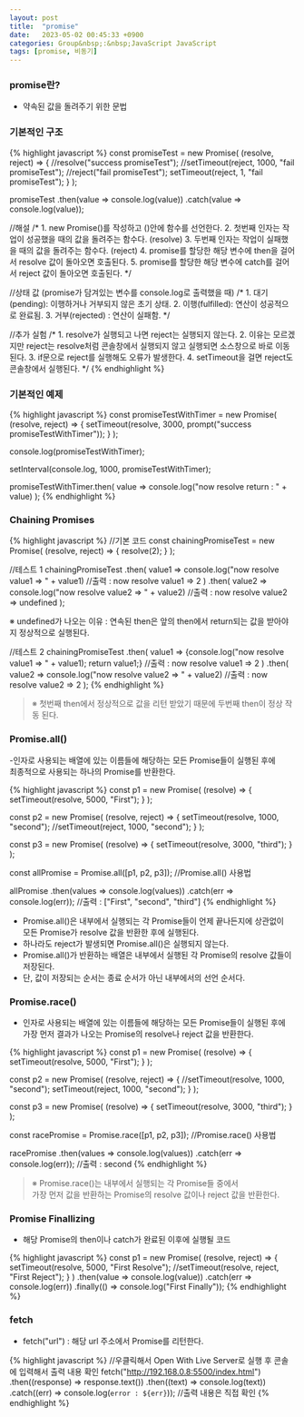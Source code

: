 ```yaml
---
layout: post
title:  "promise"
date:   2023-05-02 00:45:33 +0900
categories: Group&nbsp;:&nbsp;JavaScript JavaScript
tags: [promise, 비동기]
---
```


### promise란?

- 약속된 값을 돌려주기 위한 문법

### 기본적인 구조

{% highlight javascript %}
const promiseTest = new Promise(
    (resolve, reject) => {
        //resolve("success promiseTest");
        //setTimeout(reject, 1000, "fail promiseTest");
        //reject("fail promiseTest");
        setTimeout(reject, 1, "fail promiseTest");
    }
);

promiseTest
    .then(value => console.log(value))
    .catch(value => console.log(value));

//해설
/*
    1. new Promise()를 작성하고 ()안에 함수를 선언한다.
    2. 첫번째 인자는 작업이 성공했을 때의 값을 돌려주는 함수다. (resolve)
    3. 두번째 인자는 작업이 실패했을 때의 값을 돌려주는 함수다. (reject)
    4. promise를 할당한 해당 변수에 then을 걸어서 resolve 값이 돌아오면 호출된다.
    5. promise를 할당한 해당 변수에 catch를 걸어서 reject 값이 돌아오면 호출된다.
*/

//상태 값 (promise가 담겨있는 변수를 console.log로 출력했을 때)
/*
    1. 대기(pending): 이행하거나 거부되지 않은 초기 상태.
    2. 이행(fulfilled): 연산이 성공적으로 완료됨.
    3. 거부(rejected) : 연산이 실패함.
*/

//추가 실험
/*
    1. resolve가 실행되고 나면 reject는 실행되지 않는다.
    2. 이유는 모르겠지만 reject는 resolve처럼 콘솔창에서 실행되지 않고 실행되면 소스창으로 바로 이동된다.
    3. if문으로 reject를 실행해도 오류가 발생한다.
    4. setTimeout을 걸면 reject도 콘솔창에서 실행된다.
*/
{% endhighlight %}


### 기본적인 예제

{% highlight javascript %}
const promiseTestWithTimer = new Promise(
    (resolve, reject) => {
        setTimeout(resolve, 3000, prompt("success promiseTestWithTimer"));
    }
);

console.log(promiseTestWithTimer);

setInterval(console.log, 1000, promiseTestWithTimer);

promiseTestWithTimer.then(
    value => console.log("now resolve return : " + value)
);
{% endhighlight %}


### Chaining Promises

{% highlight javascript %}
//기본 코드
const chainingPromiseTest = new Promise(
    (resolve, reject) => {
        resolve(2);
    }
);

//테스트 1
chainingPromiseTest
.then(
    value1 => console.log("now resolve value1 => " + value1) //출력 : now resolve value1 => 2
)
.then(
    value2 => console.log("now resolve value2 => " + value2) //출력 : now resolve value2 => undefined
); 

※ undefined가 나오는 이유 : 연속된 then은 앞의 then에서 return되는 값을 받아야지 정상적으로 실행된다.

//테스트 2
chainingPromiseTest
.then(
    value1 => {console.log("now resolve value1 => " + value1); return value1;} //출력 : now resolve value1 => 2
)
.then(
    value2 => console.log("now resolve value2 => " + value2) //출력 : now resolve value2 => 2
);
{% endhighlight %}

>※ 첫번째 then에서 정상적으로 값을 리턴 받았기 때문에 두번째 then이 정상 작동 된다.

### Promise.all()

-인자로 사용되는 배열에 있는 이름들에 해당하는 모든 Promise들이 실행된 후에   
최종적으로 사용되는 하나의 Promise를 반환한다.
    
{% highlight javascript %}
const p1 = new Promise(
    (resolve) => {
        setTimeout(resolve, 5000, "First");
    }
);

const p2 = new Promise(
    (resolve, reject) => {
        setTimeout(resolve, 1000, "second");
        //setTimeout(reject, 1000, "second");
    }
);

const p3 = new Promise(
    (resolve) => {
    setTimeout(resolve, 3000, "third");
    }
);

const allPromise = Promise.all([p1, p2, p3]);   //Promise.all() 사용법

allPromise
    .then(values => console.log(values))
    .catch(err => console.log(err)); //출력 : ["First", "second", "third"]
{% endhighlight %}

- Promise.all()은 내부에서 실행되는 각 Promise들이 언제 끝나든지에 상관없이  
모든 Promise가 resolve 값을 반환한 후에 실행된다.  
- 하나라도 reject가 발생되면 Promise.all()은 실행되지 않는다.  
- Promise.all()가 반환하는 배열은 내부에서 실행된 각 Promise의 resolve 값들이 저장된다.  
- 단, 값이 저장되는 순서는 종료 순서가 아닌 내부에서의 선언 순서다.

### Promise.race()

- 인자로 사용되는 배열에 있는 이름들에 해당하는 모든 Promise들이 실행된 후에  
가장 먼저 결과가 나오는 Promise의 resolve나 reject 값을 반환한다.

{% highlight javascript %}
const p1 = new Promise(
    (resolve) => {
        setTimeout(resolve, 5000, "First");
    }
);

const p2 = new Promise(
    (resolve, reject) => {
        //setTimeout(resolve, 1000, "second");
        setTimeout(reject, 1000, "second");
    }
);

const p3 = new Promise(
    (resolve) => {
    setTimeout(resolve, 3000, "third");
    }
);

const racePromise = Promise.race([p1, p2, p3]);   //Promise.race() 사용법

racePromise
.then(values => console.log(values))
.catch(err => console.log(err)); //출력 : second
{% endhighlight %}

>※ Promise.race()는 내부에서 실행되는 각 Promise들 중에서  
>가장 먼저 값을 반환하는 Promise의 resolve 값이나 reject 값을 반환한다.

### Promise Finallizing

- 해당 Promise의 then이나 catch가 완료된 이후에 실행될 코드

{% highlight javascript %}
const p1 = new Promise(
    (resolve, reject) => {
        setTimeout(resolve, 5000, "First Resolve");
        //setTimeout(resolve, reject, "First Reject");
    }
)
.then(value => console.log(value))
.catch(err => console.log(err))
.finally(() => console.log("First Finally"));
{% endhighlight %}

### fetch

- fetch("url") : 해당 url 주소에서 Promise를 리턴한다.

{% highlight javascript %}
//우클릭해서 Open With Live Server로 실행 후 콘솔에 입력해서 출력 내용 확인
fetch("http://192.168.0.8:5500/index.html")
.then((response) => response.text())
.then((text) => console.log(text))
.catch((err) => console.log(`error : ${err}`)); //출력 내용은 직접 확인
{% endhighlight %}